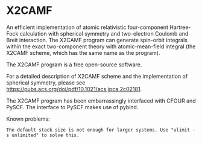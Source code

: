 # X2CAMF
An efficient implementation of atomic relativistic four-component Hartree-Fock calculation
with spherical symmetry and two-electron Coulomb and Breit interaction. The X2CAMF program 
can generate spin-orbit integrals within the exact two-component theory with atomic-mean-field 
integral (the X2CAMF scheme, which has the same name as the program).

The X2CAMF program is a free open-source software.

For a detailed description of X2CAMF scheme and the implementation of spherical symmetry, 
please see https://pubs.acs.org/doi/pdf/10.1021/acs.jpca.2c02181.

The X2CAMF program has been embarrassingly interfaced with CFOUR and PySCF. 
The interface to PySCF makes use of pybind.

Known problems:

    The default stack size is not enough for larger systems. Use "ulimit -s unlimited" to solve this. 

 

